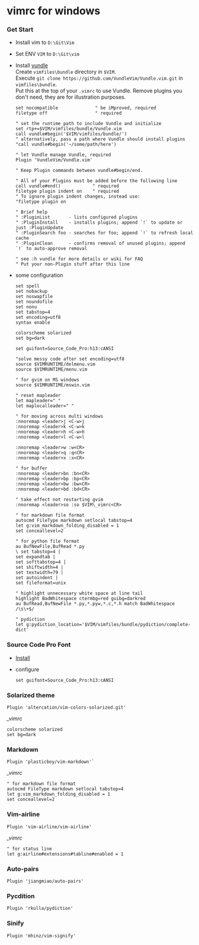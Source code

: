 # vimrc for windows

### Get Start
- Install vim to `D:\Git\Vim`
- Set ENV `VIM` to `D:\Git\vim`
- Install [vundle](https://github.com/VundleVim/Vundle.vim)  
  Create `vimfiles\bundle` directory in `$VIM`.  
  Execute `git clone https://github.com/VundleVim/Vundle.vim.git` in `vimfiles\bundle`.  
  Put this at the top of your `.vimrc` to use Vundle. Remove plugins you don't need, they are for illustration purposes.

  ```shell
  set nocompatible              " be iMproved, required
  filetype off                  " required
  
  " set the runtime path to include Vundle and initialize
  set rtp+=$VIM/vimfiles/bundle/Vundle.vim
  call vundle#begin('$VIM/vimfiles/bundle/')
  " alternatively, pass a path where Vundle should install plugins
  "call vundle#begin('~/some/path/here')
  
  " let Vundle manage Vundle, required
  Plugin 'VundleVim/Vundle.vim'
  
  " Keep Plugin commands between vundle#begin/end.
  
  " All of your Plugins must be added before the following line
  call vundle#end()            " required
  filetype plugin indent on    " required
  " To ignore plugin indent changes, instead use:
  "filetype plugin on
  
  " Brief help
  " :PluginList       - lists configured plugins
  " :PluginInstall    - installs plugins; append `!` to update or just :PluginUpdate
  " :PluginSearch foo - searches for foo; append `!` to refresh local cache
  " :PluginClean      - confirms removal of unused plugins; append `!` to auto-approve removal
  
  " see :h vundle for more details or wiki for FAQ
  " Put your non-Plugin stuff after this line
  ```

- some configuration
  ```shell
  set spell
  set nobackup
  set noswapfile
  set noundofile
  set nonu
  set tabstop=4
  set encoding=utf8
  syntax enable

  colorscheme solarized
  set bg=dark

  set guifont=Source_Code_Pro:h13:cANSI
  
  "solve messy code after set encoding=utf8
  source $VIMRUNTIME/delmenu.vim
  source $VIMRUNTIME/menu.vim
  
  " for gvim on MS windows
  source $VIMRUNTIME/mswin.vim
  
  " reset mapleader
  let mapleader=" "
  let maplocalleader=" "
  
  " for moving across multi windows
  :nnoremap <leader>j <C-w>j
  :nnoremap <leader>k <C-w>k
  :nnoremap <leader>h <C-w>h
  :nnoremap <leader>l <C-w>l
  
  :nnoremap <leader>w :w<CR>
  :nnoremap <leader>q :q<CR>
  :nnoremap <leader>x :x<CR>

  " for buffer 
  :nnoremap <leader>bn :bn<CR>
  :nnoremap <leader>bp :bp<CR>
  :nnoremap <leader>bw :bw<CR>
  :nnoremap <leader>bd :bd<CR>
  
  " take effect not restarting gvim
  :nnoremap <leader>so :so $VIM\_vimrc<CR>

  " for markdown file format 
  autocmd FileType markdown setlocal tabstop=4
  let g:vim_markdown_folding_disabled = 1
  set conceallevel=2
    
  " for python file format 
  au BufNewFile,BufRead *.py 
  \ set tabstop=4 |
  set expandtab |
  set softtabstop=4 |
  set shiftwidth=4 |
  set textwidth=79 |
  set autoindent |
  set fileformat=unix

  " highlight unnecessary white space at line tail 
  highlight BadWhitespace ctermbg=red guibg=darkred
  au BufRead,BufNewFile *.py,*.pyw,*.c,*.h match BadWhitespace /\s\+$/

  " pydiction 
  let g:pydiction_location='$VIM/vimfiles/bundle/pydiction/complete-dict'
  ```

### Source Code Pro Font

- [Install](https://github.com/adobe-fonts/source-code-pro)

- configure
  ```
  set guifont=Source_Code_Pro:h13:cANSI
  ```

### Solarized theme
```shell
Plugin 'altercation/vim-colors-solarized.git'
```
*_vimrc*
```shell
colorscheme solarized
set bg=dark
```

### Markdown
```shell
Plugin 'plasticboy/vim-markdown'`
```
*_vimrc*
```shell
" for markdown file format
autocmd FileType markdown setlocal tabstop=4
let g:vim_markdown_folding_disabled = 1
set conceallevel=2
```

### Vim-airline
```shell
Plugin 'vim-airline/vim-airline'
```
*_vimrc*
```shell
" for status line
let g:airline#extensions#tabline#enabled = 1
```

### Auto-pairs
```shell
Plugin 'jiangmiao/auto-pairs'
```

### Pycdition
```shell
Plugin 'rkulla/pydiction'
```

### Sinify
```
Plugin 'mhinz/vim-signify'
```
